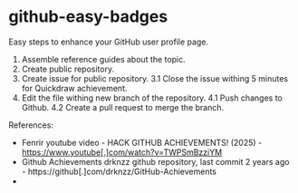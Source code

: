 # github-easy-badges
Easy steps to enhance your GitHub user profile page.

1. Assemble reference guides about the topic.
2. Create public repository.
3. Create issue for public repository.
3.1 Close the issue withing 5 minutes for Quickdraw achievement.
4. Edit the file withing new branch of the repository.
4.1 Push changes to Github.
4.2 Create a pull request to merge the branch. 

References:
- Fenrir youtube video - HACK GITHUB ACHIEVEMENTS! (2025) - https://www.youtube[.]com/watch?v=TWPSmBzziYM 
- Github Achievements drknzz github repository, last commit 2 years ago - https://github[.]com/drknzz/GitHub-Achievements
- 
